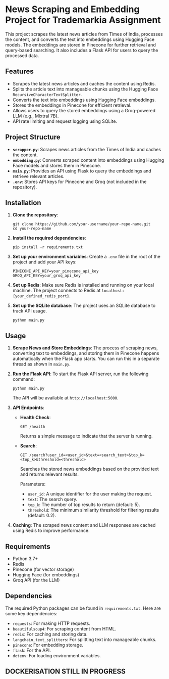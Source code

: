 # News Scraping and Embedding Project for Trademarkia Assignment 

This project scrapes the latest news articles from Times of India, processes the content, and converts the text into embeddings using Hugging Face models. The embeddings are stored in Pinecone for further retrieval and query-based searching. It also includes a Flask API for users to query the processed data.

## Features

- Scrapes the latest news articles and caches the content using Redis.
- Splits the article text into manageable chunks using the Hugging Face `RecursiveCharacterTextSplitter`.
- Converts the text into embeddings using Hugging Face embeddings.
- Stores the embeddings in Pinecone for efficient retrieval.
- Allows users to query the stored embeddings using a Groq-powered LLM (e.g., Mixtral 7B).
- API rate limiting and request logging using SQLite.
  
## Project Structure

- **`scrapper.py`**: Scrapes news articles from the Times of India and caches the content.
- **`embedding.py`**: Converts scraped content into embeddings using Hugging Face models and stores them in Pinecone.
- **`main.py`**: Provides an API using Flask to query the embeddings and retrieve relevant articles.
- **`.env`**: Stores API keys for Pinecone and Groq (not included in the repository).

## Installation

1. **Clone the repository**:
   ```
   git clone https://github.com/your-username/your-repo-name.git
   cd your-repo-name
   ```

2. **Install the required dependencies**:
   ```
   pip install -r requirements.txt
   ```

3. **Set up your environment variables**:
   Create a `.env` file in the root of the project and add your API keys:
   ```
   PINECONE_API_KEY=your_pinecone_api_key
   GROQ_API_KEY=your_groq_api_key
   ```

4. **Set up Redis**:
   Make sure Redis is installed and running on your local machine. The project connects to Redis at `localhost:{your_defined_redis_port}`.

5. **Set up the SQLite database**:
   The project uses an SQLite database to track API usage.
   ```
   python main.py
   ```

## Usage

1. **Scrape News and Store Embeddings**:
   The process of scraping news, converting text to embeddings, and storing them in Pinecone happens automatically when the Flask app starts. You can run this in a separate thread as shown in `main.py`.

2. **Run the Flask API**:
   To start the Flask API server, run the following command:
   ```
   python main.py
   ```
   The API will be available at `http://localhost:5000`.

3. **API Endpoints**:

   - **Health Check**: 
     ```
     GET /health
     ```
     Returns a simple message to indicate that the server is running.

   - **Search**:
     ```
     GET /search?user_id=<user_id>&text=<search_text>&top_k=<top_k>&threshold=<threshold>
     ```
     Searches the stored news embeddings based on the provided text and returns relevant results.

     Parameters:
     - `user_id`: A unique identifier for the user making the request.
     - `text`: The search query.
     - `top_k`: The number of top results to return (default: 5).
     - `threshold`: The minimum similarity threshold for filtering results (default: 0.2).

4. **Caching**:
   The scraped news content and LLM responses are cached using Redis to improve performance.

## Requirements

- Python 3.7+
- Redis
- Pinecone (for vector storage)
- Hugging Face (for embeddings)
- Groq API (for the LLM)

## Dependencies

The required Python packages can be found in `requirements.txt`. Here are some key dependencies:
- `requests`: For making HTTP requests.
- `beautifulsoup4`: For scraping content from HTML.
- `redis`: For caching and storing data.
- `langchain_text_splitters`: For splitting text into manageable chunks.
- `pinecone`: For embedding storage.
- `flask`: For the API.
- `dotenv`: For loading environment variables.


## DOCKERISATION STILL IN PROGRESS
